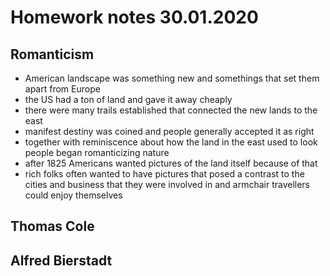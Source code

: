 # Homework notes 30.01.2020

## Romanticism

- American landscape was something new and somethings that set them apart from
Europe
- the US had a ton of land and gave it away cheaply
- there were many trails established that connected the new lands to the east
- manifest destiny was coined and people generally accepted it as right
- together with reminiscence about how the land in the east used to look people
began romanticizing nature
- after 1825 Americans wanted pictures of the land itself because of that
- rich folks often wanted to have pictures that posed a contrast to the cities
and business that they were involved in and armchair travellers could enjoy
themselves

## Thomas Cole

## Alfred Bierstadt
